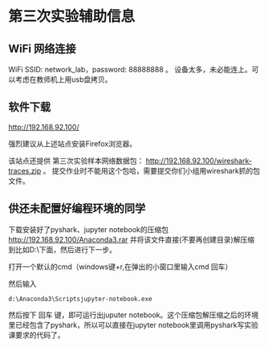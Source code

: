 # 第三次实验辅助信息

## WiFi 网络连接

WiFi SSID: network_lab，password: 88888888 。 设备太多，未必能连上。可以考虑在教师机上用usb盘拷贝。

## 软件下载

<http://192.168.92.100/>

强烈建议从上述站点安装Firefox浏览器。

该站点还提供 第三次实验样本网络数据包： <http://192.168.92.100/wireshark-traces.zip> 。 提交作业时不能用这个包哈，需要提交你们小组用wireshark抓的包文件。

## 供还未配置好编程环境的同学

下载安装好了pyshark、jupyter notebook的压缩包 <http://192.168.92.100/Anaconda3.rar>
并将该文件直接(不要再创建目录)解压缩到比如D:\下面，然后进行下一步。

打开一个默认的cmd（windows键+r,在弹出的小窗口里输入cmd 回车）

然后输入

`d:\Anaconda3\Scriptsjupyter-notebook.exe`

然后按下 回车 键，即可运行出juputer notebook。这个压缩包解压缩之后的环境里已经包含了pyshark，所以可以直接在jupyter notebook里调用pyshark写实验课要求的代码了。
